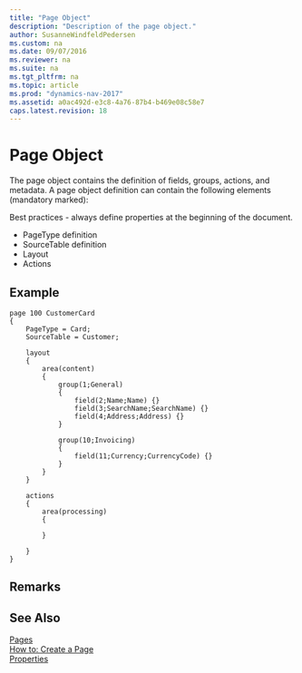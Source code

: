 ```yaml
---
title: "Page Object"
description: "Description of the page object."
author: SusanneWindfeldPedersen
ms.custom: na
ms.date: 09/07/2016
ms.reviewer: na
ms.suite: na
ms.tgt_pltfrm: na
ms.topic: article
ms.prod: "dynamics-nav-2017"
ms.assetid: a0ac492d-e3c8-4a76-87b4-b469e08c58e7
caps.latest.revision: 18
---
```

# Page Object
The page object contains the definition of fields, groups, actions, and metadata. A page object definition can contain the following elements (mandatory marked):

Best practices - always define properties at the beginning of the document.

+ PageType definition
+ SourceTable definition
+ Layout
+ Actions 


## Example

```
page 100 CustomerCard
{
    PageType = Card;
    SourceTable = Customer;

    layout
    {
        area(content)
        {
            group(1;General)
            {
                field(2;Name;Name) {}
                field(3;SearchName;SearchName) {}
                field(4;Address;Address) {}
            }

            group(10;Invoicing)
            {
                field(11;Currency;CurrencyCode) {}
            }
        }
    }

    actions
    {
        area(processing)
        {

        }

    }
}
``` 
  
## Remarks  
  
## See Also  
 [Pages](Pages.md)   
 [How to: Create a Page](How-to--Create-a-Page.md)   
 [Properties](Properties.md)
